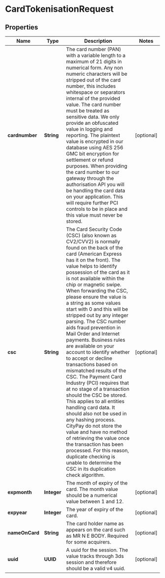 

# CardTokenisationRequest


## Properties

| Name | Type | Description | Notes |
|------------ | ------------- | ------------- | -------------|
|**cardnumber** | **String** | The card number (PAN) with a variable length to a maximum of 21 digits in numerical form. Any non numeric characters will be stripped out of the card number, this includes whitespace or separators internal of the provided value.  The card number must be treated as sensitive data. We only provide an obfuscated value in logging and reporting.  The plaintext value is encrypted in our database using AES 256 GMC bit encryption for settlement or refund purposes.  When providing the card number to our gateway through the authorisation API you will be handling the card data on your application. This will require further PCI controls to be in place and this value must never be stored.  |  [optional] |
|**csc** | **String** | The Card Security Code (CSC) (also known as CV2/CVV2) is normally found on the back of the card (American Express has it on the front). The value helps to identify possession of the card as it is not available within the chip or magnetic swipe.  When forwarding the CSC, please ensure the value is a string as some values start with 0 and this will be stripped out by any integer parsing.  The CSC number aids fraud prevention in Mail Order and Internet payments.  Business rules are available on your account to identify whether to accept or decline transactions based on mismatched results of the CSC.  The Payment Card Industry (PCI) requires that at no stage of a transaction should the CSC be stored.  This applies to all entities handling card data.  It should also not be used in any hashing process.  CityPay do not store the value and have no method of retrieving the value once the transaction has been processed. For this reason, duplicate checking is unable to determine the CSC in its duplication check algorithm.  |  [optional] |
|**expmonth** | **Integer** | The month of expiry of the card. The month value should be a numerical value between 1 and 12.  |  [optional] |
|**expyear** | **Integer** | The year of expiry of the card.  |  [optional] |
|**nameOnCard** | **String** | The card holder name as appears on the card such as MR N E BODY. Required for some acquirers.  |  [optional] |
|**uuid** | **UUID** | A uuid for the session. The value tracks through 3ds session and therefore should be a valid v4 uuid. |  [optional] |




